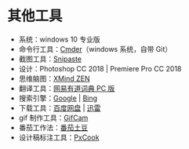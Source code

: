 # 其他工具

- 系统：windows 10 专业版
- 命令行工具：[Cmder](https://cmder.net/)（windows 系统，自带 Git）
- 截图工具：[Snipaste](https://www.snipaste.com/)
- 设计：Photoshop CC 2018 | Premiere Pro CC 2018
- 思维脑图：[XMind ZEN](https://www.xmind.cn/)
- 翻译工具：[网易有道词典 PC 版](http://cidian.youdao.com/)
- 搜索引擎：[Google](https://www.google.com) | [Bing](https://cn.bing.com/)
- 下载工具：[百度网盘](https://pan.baidu.com/) | [迅雷](http://x.xunlei.com/)
- gif 制作工具：[GifCam](https://gifcam.en.softonic.com/)
- 番茄工作法：[番茄土豆](https://www.pomotodo.com/)
- 设计稿标注工具：[PxCook](https://www.fancynode.com.cn/pxcook)
